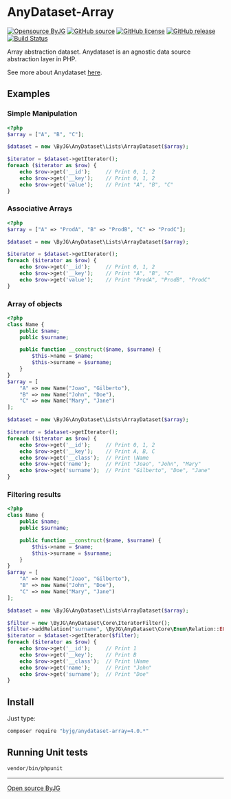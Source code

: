 # AnyDataset-Array

[![Opensource ByJG](https://img.shields.io/badge/opensource-byjg-success.svg)](http://opensource.byjg.com)
[![GitHub source](https://img.shields.io/badge/Github-source-informational?logo=github)](https://github.com/byjg/anydataset-array/)
[![GitHub license](https://img.shields.io/github/license/byjg/anydataset-array.svg)](https://opensource.byjg.com/opensource/licensing.html)
[![GitHub release](https://img.shields.io/github/release/byjg/anydataset-array.svg)](https://github.com/byjg/anydataset-array/releases/)
[![Build Status](https://travis-ci.com/byjg/anydataset-array.svg?branch=master)](https://travis-ci.com/byjg/anydataset-array)


Array abstraction dataset. Anydataset is an agnostic data source abstraction layer in PHP. 

See more about Anydataset [here](https://opensource.byjg.com/php/anydataset).

## Examples

### Simple Manipulation

```php
<?php
$array = ["A", "B", "C"];

$dataset = new \ByJG\AnyDataset\Lists\ArrayDataset($array);

$iterator = $dataset->getIterator();
foreach ($iterator as $row) {
    echo $row->get('__id');     // Print 0, 1, 2
    echo $row->get('__key');    // Print 0, 1, 2
    echo $row->get('value');    // Print "A", "B", "C"
}
```

### Associative Arrays

```php
<?php
$array = ["A" => "ProdA", "B" => "ProdB", "C" => "ProdC"];

$dataset = new \ByJG\AnyDataset\Lists\ArrayDataset($array);

$iterator = $dataset->getIterator();
foreach ($iterator as $row) {
    echo $row->get('__id');     // Print 0, 1, 2
    echo $row->get('__key');    // Print "A", "B", "C"
    echo $row->get('value');    // Print "ProdA", "ProdB", "ProdC"
}
```

### Array of objects

```php
<?php
class Name {
    public $name;
    public $surname;

    public function __construct($name, $surname) {
        $this->name = $name;
        $this->surname = $surname;
    }
}
$array = [
    "A" => new Name("Joao", "Gilberto"),
    "B" => new Name("John", "Doe"),
    "C" => new Name("Mary", "Jane")
];

$dataset = new \ByJG\AnyDataset\Lists\ArrayDataset($array);

$iterator = $dataset->getIterator();
foreach ($iterator as $row) {
    echo $row->get('__id');     // Print 0, 1, 2
    echo $row->get('__key');    // Print A, B, C
    echo $row->get('__class');  // Print \Name
    echo $row->get('name');     // Print "Joao", "John", "Mary"
    echo $row->get('surname');  // Print "Gilberto", "Doe", "Jane"
}
```

### Filtering results

```php
<?php
class Name {
    public $name;
    public $surname;

    public function __construct($name, $surname) {
        $this->name = $name;
        $this->surname = $surname;
    }
}
$array = [
    "A" => new Name("Joao", "Gilberto"),
    "B" => new Name("John", "Doe"),
    "C" => new Name("Mary", "Jane")
];

$dataset = new \ByJG\AnyDataset\Lists\ArrayDataset($array);

$filter = new \ByJG\AnyDataset\Core\IteratorFilter();
$filter->addRelation("surname", \ByJG\AnyDataset\Core\Enum\Relation::EQUAL, "Doe");
$iterator = $dataset->getIterator($filter);
foreach ($iterator as $row) {
    echo $row->get('__id');     // Print 1
    echo $row->get('__key');    // Print B
    echo $row->get('__class');  // Print \Name
    echo $row->get('name');     // Print "John"
    echo $row->get('surname');  // Print "Doe"
}
```

## Install

Just type: 

```bash
composer require "byjg/anydataset-array=4.0.*"
```

## Running Unit tests

```bash
vendor/bin/phpunit
```

----
[Open source ByJG](http://opensource.byjg.com)
